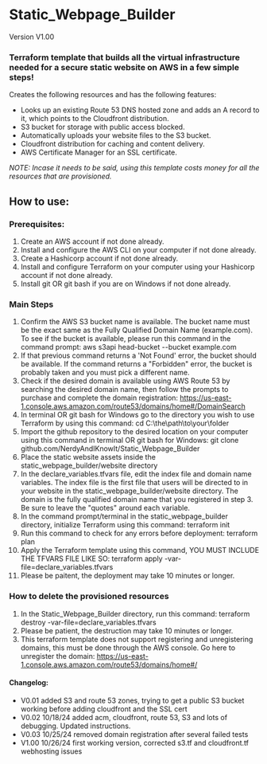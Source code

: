 # Static_Webpage_Builder 
Version V1.00
### Terraform template that builds all the virtual infrastructure needed for a secure static website on AWS in a few simple steps!

Creates the following resources and has the following features:
- Looks up an existing Route 53 DNS hosted zone and adds an A record to it, which points to the Cloudfront distribution.
- S3 bucket for storage with public access blocked.
- Automatically uploads your website files to the S3 bucket.
- Cloudfront distribution for caching and content delivery.
- AWS Certificate Manager for an SSL certificate.

*NOTE: Incase it needs to be said, using this template costs money for all the resources that are provisioned.*

## How to use:

### Prerequisites:

1. Create an AWS account if not done already. 
2. Install and configure the AWS CLI on your computer if not done already.
3. Create a Hashicorp account if not done already.
4. Install and configure Terraform on your computer using your Hashicorp account if not done already.
5. Install git OR git bash if you are on Windows if not done already. 


### Main Steps

1. Confirm the AWS S3 bucket name is available. The bucket name must be the exact same as the
 Fully Qualified Domain Name (example.com). To see if the bucket is available, please run
 this command in the command prompt: aws s3api head-bucket --bucket example.com
2. If that previous command returns a 'Not Found' error, the bucket should be available. If the command returns a "Forbidden" error, the bucket is probably taken and you must pick a different name.
3. Check if the desired domain is available using AWS Route 53 by searching the desired domain name, then follow the prompts to purchase and complete the domain registration: https://us-east-1.console.aws.amazon.com/route53/domains/home#/DomainSearch
4. In terminal OR git bash for Windows go to the directory you wish to use Terraform by using this command: cd C:\the\path\to\your\folder
5. Import the github repository to the desired location on your computer using this command in terminal OR git bash for Windows: git clone github.com/NerdyAndIKnowIt/Static_Webpage_Builder
6. Place the static website assets inside the static_webpage_builder/website directory
7. In the declare_variables.tfvars file, edit the index file and domain name variables. The index file is the first file that users will be directed to in your website in the static_webpage_builder/website directory. The domain is the fully qualified domain name that you registered in step 3. Be sure to leave the "quotes" around each variable.
8. In the command prompt/terminal in the static_webpage_builder directory, initialize Terraform using this command: terraform init
9. Run this command to check for any errors before deployment: terraform plan
10. Apply the Terraform template using this command, YOU MUST INCLUDE THE TFVARS FILE LIKE SO: terraform apply -var-file=declare_variables.tfvars
11. Please be paitent, the deployment may take 10 minutes or longer.


### How to delete the provisioned resources

1. In the Static_Webpage_Builder directory, run this command: terraform destroy -var-file=declare_variables.tfvars
2. Please be patient, the destruction may take 10 minutes or longer.
3. This terraform template does not support registering and unregistering domains, this must be done through the AWS console. Go here to unregister the domain: https://us-east-1.console.aws.amazon.com/route53/domains/home#/

#### Changelog:
- V0.01 added S3 and route 53 zones, trying to get a public S3 bucket working before adding cloudfront and the SSL cert
- V0.02 10/18/24 added acm, cloudfront, route 53, S3 and lots of debugging. Updated instructions.
- V0.03 10/25/24 removed domain registration after several failed tests
- V1.00 10/26/24 first working version, corrected s3.tf and cloudfront.tf webhosting issues